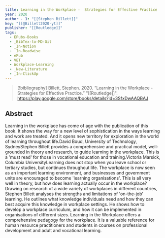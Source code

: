 ```yaml
---
title: Learning in the Workplace -  Strategies for Effective Practice
year: 2020
author - 1: "[[Stephen Billett]]"
key: "[[@Billett2020-yt]]"
publisher: "[[Routledge]]"
tags:
  - EPubs-Books
  - _BibTex-to-MD-Git
  - _In-Notion
  - _In-Readwise
  - ePub
  - VET
  - Workplace-Learning
  - _New-Literature
  - _In-ClickUp
---
```


> [!bibliography]
> Billett, Stephen. 2020. “Learning in the Workplace -  Strategies for Effective Practice.” "[[Routledge]]". https://play.google.com/store/books/details?id=3SfxDwAAQBAJ

## Abstract
Learning in the workplace has come of age with the publication of this book. It shows the way for a new level of sophistication in the ways learning and work are treated. And it opens new territory for exploration in the world of learning throughout life.David Boud, University of Technology, SydneyStephen Billett provides a comprehensive and practical model, well-grounded in theory and research, to guide learning in the workplace. This is a 'must read' for those in vocational education and training.Victoria Marsick, Columbia UniversityLearning does not stop when you leave school or tertiary studies, but continues throughout life. The workplace is now seen as an important learning environment, and businesses and government units are encouraged to become 'learning organisations'. This is all very well in theory, but how does learning actually occur in the workplace?Drawing on research of a wide variety of workplaces in different countries, Stephen Billett analyses the strengths and limitations of 'on-the-job' learning. He outlines what knowledge individuals need and how they can best acquire this knowledge in workplace settings. He shows how to develop a workplace curriculum, and how it can be implemented in organisations of different sizes. Learning in the Workplace offers a comprehensive pedagogy for the workplace. It is a valuable reference for human resource practitioners and students in courses on professional development and adult and vocational learning.
